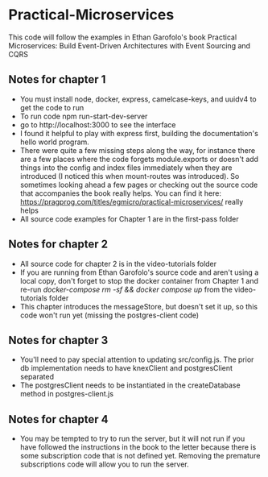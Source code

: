 # Practical-Microservices

This code will follow the examples in Ethan Garofolo's book Practical Microservices: Build Event-Driven Architectures with Event Sourcing and CQRS

## Notes for chapter 1 ##
- You must install node, docker, express, camelcase-keys, and uuidv4 to get the code to run
- To run code npm run-start-dev-server
- go to http://localhost:3000 to see the interface
- I found it helpful to play with express first, building the documentation's hello world program.
- There were quite a few missing steps along the way, for instance there are a few places where the code forgets module.exports or doesn't add things into the config and index files immediately when they are introduced (I noticed this when mount-routes was introduced).  So sometimes looking ahead a few pages or checking out the source code that accompanies the book really helps.  You can find it here: https://pragprog.com/titles/egmicro/practical-microservices/ really helps
- All source code examples for Chapter 1 are in the first-pass folder

## Notes for chapter 2 ##
- All source code for chapter 2 is in the video-tutorials folder
- If you are running from Ethan Garofolo's source code and aren't using a local copy, don't forget to stop the docker container from Chapter 1 and re-run _docker-compose rm -sf && docker compose up_ from the video-tutorials folder
- This chapter introduces the messageStore, but doesn't set it up, so this code won't run yet (missing the postgres-client code)

## Notes for chapter 3 ##
- You'll need to pay special attention to updating src/config.js.  The prior db implementation needs to have knexClient and postgresClient separated
- The postgresClient needs to be instantiated in the createDatabase method in postgres-client.js

## Notes for chapter 4 ##
- You may be tempted to try to run the server, but it will not run if you have followed the instructions in the book to the letter because there is some subscription code that is not defined yet.  Removing the premature subscriptions code will allow you to run the server.

